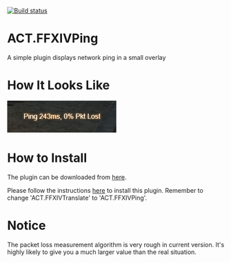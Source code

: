 [![Build status](https://ci.appveyor.com/api/projects/status/prekwyd9a8ovgsf0/branch/master?svg=true)](https://ci.appveyor.com/project/Noisyfox/act-ffxivping/branch/master)

# ACT.FFXIVPing
A simple plugin displays network ping in a small overlay

# How It Looks Like

![screenshot1](https://github.com/Noisyfox/ACT.FFXIVPing/blob/master/art/screenshot-1.png)

# How to Install

The plugin can be downloaded from [here](https://github.com/Noisyfox/ACT.FFXIVPing/releases).

Please follow the instructions [here](https://github.com/Noisyfox/ACT.FFXIVTranslate/wiki/How-to-Install-&-Change-Plugin-Language) to install this plugin. Remember to change 'ACT.FFXIVTranslate' to 'ACT.FFXIVPing'.

# Notice
The packet loss measurement algorithm is very rough in current version. It's highly likely to give you a much larger value than the real situation.

